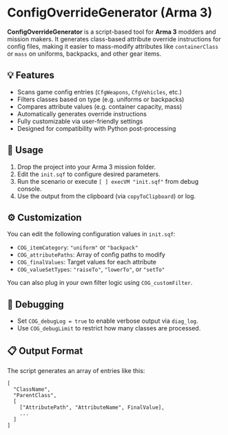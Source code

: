 # ConfigOverrideGenerator (Arma 3)

**ConfigOverrideGenerator** is a script-based tool for **Arma 3** modders and mission makers. It generates class-based attribute override instructions for config files, making it easier to mass-modify attributes like `containerClass` or `mass` on uniforms, backpacks, and other gear items.

## 💡 Features

- Scans game config entries (`CfgWeapons`, `CfgVehicles`, etc.)
- Filters classes based on type (e.g. uniforms or backpacks)
- Compares attribute values (e.g. container capacity, mass)
- Automatically generates override instructions
- Fully customizable via user-friendly settings
- Designed for compatibility with Python post-processing

## 🚀 Usage

1. Drop the project into your Arma 3 mission folder.
2. Edit the `init.sqf` to configure desired parameters.
3. Run the scenario or execute `[ ] execVM "init.sqf"` from debug console.
4. Use the output from the clipboard (via `copyToClipboard`) or log.

## ⚙️ Customization

You can edit the following configuration values in `init.sqf`:

- `COG_itemCategory`: `"uniform"` or `"backpack"`
- `COG_attributePaths`: Array of config paths to modify
- `COG_finalValues`: Target values for each attribute
- `COG_valueSetTypes`: `"raiseTo"`, `"lowerTo"`, or `"setTo"`

You can also plug in your own filter logic using `COG_customFilter`.

## 🐞 Debugging

- Set `COG_debugLog = true` to enable verbose output via `diag_log`.
- Use `COG_debugLimit` to restrict how many classes are processed.

## 📋 Output Format

The script generates an array of entries like this:

```sqf
[
  "ClassName",
  "ParentClass",
  [
    ["AttributePath", "AttributeName", FinalValue],
    ...
  ]
]
